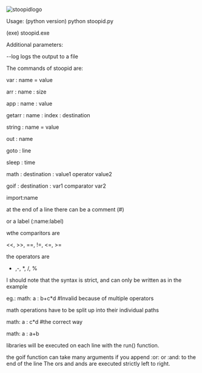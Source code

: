 
![stoopidlogo](https://user-images.githubusercontent.com/69861550/184297188-32cc2025-7a3b-4938-b1b6-8453c6ce5f95.png)


Usage: 
(python version) python stoopid.py <inputfile>

(exe) stoopid.exe <inputfile>

Additional parameters:

--log <logfile> 
   logs the output to a file



The commands of stoopid are:

var : name = value 

arr : name : size

app : name : value

getarr : name : index : destination

string : name = value

out : name

goto : line

sleep : time

math : destination : value1 operator value2

goif : destination : var1  comparator  var2 

import:name

at the end of a line there can be a comment (#)

or a label (:name:label)

wthe comparitors are

<<, >>, ==, !=, <=, >=

the operators are

+ ,-, *, /, %

I should note that the syntax is strict, and can only be written as in the example

eg.: math: a : b+c*d #Invalid because of multiple operators

   math operations have to be split up into their individual paths

   math: a : c*d #the correct way
   
   math: a : a+b


libraries will be executed on each line with the run() function.

the goif function can take many arguments if you append :or: or :and: to the end of the line
The ors and ands are executed strictly left to right.
